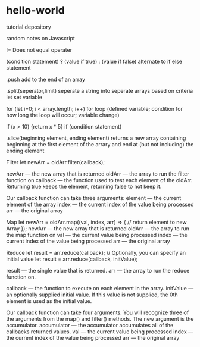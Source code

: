 # hello-world
tutorial depository

random notes on Javascript

!= Does not equal operater

(condition statement) ? (value if true) : (value if false) alternate to if else statement

.push add to the end of an array

.split(seperator,limit) seperate a string into seperate arrays based on criteria
let set variable

for (let i=0; i < array.length; i++)
for loop (defined variable; condition for how long the loop will occur; variable change)

if (x > 10) {return x * 5}
if (condition statement)

.slice(beginning element, ending element) returns a new array containing beginning at the first element of the arrary and end at (but not including) the ending element

Filter
let newArr = oldArr.filter(callback);

newArr — the new array that is returned
oldArr — the array to run the filter function on
callback — the function used to test each element of the oldArr. Returning true keeps the element, returning false to not keep it.

Our callback function can take three arguments:
element — the current element of the array
index — the current index of the value being processed
arr — the original array

Map
let newArr = oldArr.map((val, index, arr) => {
  // return element to new Array
});
newArr — the new array that is returned
oldArr — the array to run the map function on
val — the current value being processed
index — the current index of the value being processed
arr — the original array

Reduce
let result = arr.reduce(callback);
// Optionally, you can specify an initial value
let result = arr.reduce(callback, initValue);

result — the single value that is returned.
arr — the array to run the reduce function on.

callback — the function to execute on each element in the array.
initValue — an optionally supplied initial value. If this value is not supplied, the 0th element is used as the initial value.

Our callback function can take four arguments. You will recognize three of the arguments from the map() and filter() methods. The new argument is the accumulator.
accumulator — the accumulator accumulates all of the callbacks returned values.
val — the current value being processed
index — the current index of the value being processed
arr — the original array

